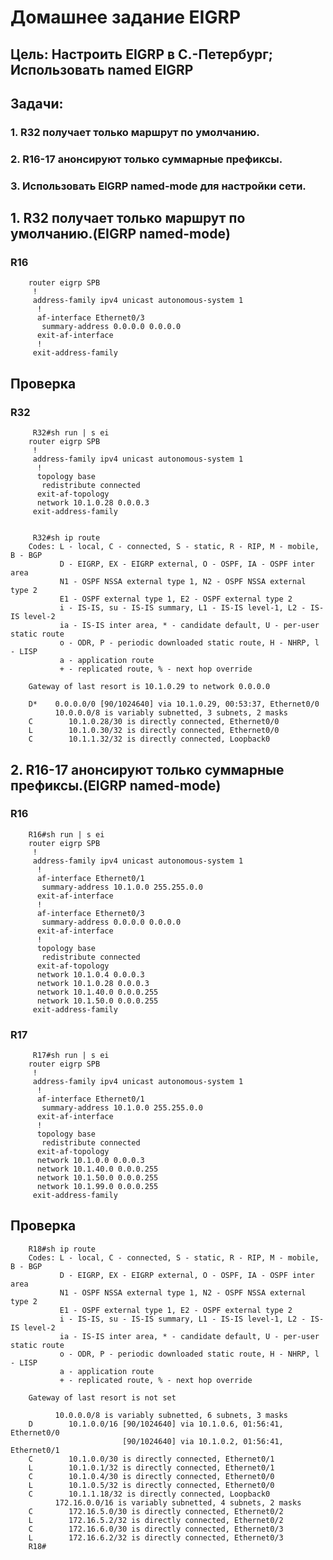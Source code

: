 # Домашнее задание EIGRP

## Цель: Настроить EIGRP в С.-Петербург; Использовать named EIGRP

## Задачи: 
### 1. R32 получает только маршрут по умолчанию.
###	2. R16-17 анонсируют только суммарные префиксы.
### 3. Использовать EIGRP named-mode для настройки сети.


## 1. R32 получает только маршрут по умолчанию.(EIGRP named-mode)

### R16
		router eigrp SPB
		 !
		 address-family ipv4 unicast autonomous-system 1
		  !
		  af-interface Ethernet0/3
		   summary-address 0.0.0.0 0.0.0.0
		  exit-af-interface
		  !
		 exit-address-family
		 
 ## Проверка
 
 ### R32
 
		 R32#sh run | s ei
		router eigrp SPB
		 !
		 address-family ipv4 unicast autonomous-system 1
		  !
		  topology base
		   redistribute connected
		  exit-af-topology
		  network 10.1.0.28 0.0.0.3
		 exit-address-family
		 
		 
		 R32#sh ip route
		Codes: L - local, C - connected, S - static, R - RIP, M - mobile, B - BGP
			   D - EIGRP, EX - EIGRP external, O - OSPF, IA - OSPF inter area 
			   N1 - OSPF NSSA external type 1, N2 - OSPF NSSA external type 2
			   E1 - OSPF external type 1, E2 - OSPF external type 2
			   i - IS-IS, su - IS-IS summary, L1 - IS-IS level-1, L2 - IS-IS level-2
			   ia - IS-IS inter area, * - candidate default, U - per-user static route
			   o - ODR, P - periodic downloaded static route, H - NHRP, l - LISP
			   a - application route
			   + - replicated route, % - next hop override

		Gateway of last resort is 10.1.0.29 to network 0.0.0.0

		D*    0.0.0.0/0 [90/1024640] via 10.1.0.29, 00:53:37, Ethernet0/0
			  10.0.0.0/8 is variably subnetted, 3 subnets, 2 masks
		C        10.1.0.28/30 is directly connected, Ethernet0/0
		L        10.1.0.30/32 is directly connected, Ethernet0/0
		C        10.1.1.32/32 is directly connected, Loopback0
		
		
## 2. R16-17 анонсируют только суммарные префиксы.(EIGRP named-mode)

### R16
		R16#sh run | s ei       
		router eigrp SPB
		 !
		 address-family ipv4 unicast autonomous-system 1
		  !
		  af-interface Ethernet0/1
		   summary-address 10.1.0.0 255.255.0.0
		  exit-af-interface
		  !
		  af-interface Ethernet0/3
		   summary-address 0.0.0.0 0.0.0.0
		  exit-af-interface
		  !
		  topology base
		   redistribute connected
		  exit-af-topology
		  network 10.1.0.4 0.0.0.3
		  network 10.1.0.28 0.0.0.3
		  network 10.1.40.0 0.0.0.255
		  network 10.1.50.0 0.0.0.255
		 exit-address-family
 
 ### R17
		 R17#sh run | s ei
		router eigrp SPB
		 !
		 address-family ipv4 unicast autonomous-system 1
		  !
		  af-interface Ethernet0/1
		   summary-address 10.1.0.0 255.255.0.0
		  exit-af-interface
		  !
		  topology base
		   redistribute connected
		  exit-af-topology
		  network 10.1.0.0 0.0.0.3
		  network 10.1.40.0 0.0.0.255
		  network 10.1.50.0 0.0.0.255
		  network 10.1.99.0 0.0.0.255
		 exit-address-family

## Проверка

		R18#sh ip route
		Codes: L - local, C - connected, S - static, R - RIP, M - mobile, B - BGP
			   D - EIGRP, EX - EIGRP external, O - OSPF, IA - OSPF inter area 
			   N1 - OSPF NSSA external type 1, N2 - OSPF NSSA external type 2
			   E1 - OSPF external type 1, E2 - OSPF external type 2
			   i - IS-IS, su - IS-IS summary, L1 - IS-IS level-1, L2 - IS-IS level-2
			   ia - IS-IS inter area, * - candidate default, U - per-user static route
			   o - ODR, P - periodic downloaded static route, H - NHRP, l - LISP
			   a - application route
			   + - replicated route, % - next hop override

		Gateway of last resort is not set

			  10.0.0.0/8 is variably subnetted, 6 subnets, 3 masks
		D        10.1.0.0/16 [90/1024640] via 10.1.0.6, 01:56:41, Ethernet0/0
							 [90/1024640] via 10.1.0.2, 01:56:41, Ethernet0/1
		C        10.1.0.0/30 is directly connected, Ethernet0/1
		L        10.1.0.1/32 is directly connected, Ethernet0/1
		C        10.1.0.4/30 is directly connected, Ethernet0/0
		L        10.1.0.5/32 is directly connected, Ethernet0/0
		C        10.1.1.18/32 is directly connected, Loopback0
			  172.16.0.0/16 is variably subnetted, 4 subnets, 2 masks
		C        172.16.5.0/30 is directly connected, Ethernet0/2
		L        172.16.5.2/32 is directly connected, Ethernet0/2
		C        172.16.6.0/30 is directly connected, Ethernet0/3
		L        172.16.6.2/32 is directly connected, Ethernet0/3
		R18#
